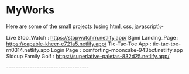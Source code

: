 # MyWorks
Here are some of the small projects (using html, css, javascript):- 

Live Stop_Watch : https://stopwatchrn.netlify.app/
Bgmi Landing_Page : https://capable-kheer-e721a5.netlify.app/
Tic-Tac-Toe App : tic-tac-toe-rn0314.netlify.app
Login Page : comforting-mooncake-943bcf.netlify.app
Sidcup Family Golf : https://superlative-paletas-832d25.netlify.app/

*-----------------------------------*


